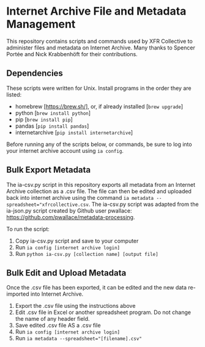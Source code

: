 # Internet Archive File and Metadata Management 

This repository contains scripts and commands used by XFR Collective to administer files and metadata on Internet Archive.  Many thanks to Spencer Portée and Nıck Krabbenhöft for their contributions. 

## Dependencies

These scripts were written for Unix. Install programs in the order they are listed: 

- homebrew [https://brew.sh/], or, if already installed [`brew upgrade`] 
- python [`brew install python`]
- pip [`brew install pip`] 
- pandas [`pip install pandas`] 
- internetarchive [`pip install internetarchive`] 

Before running any of the scripts below, or commands, be sure to log into your internet archive account using `ia config`. 

## Bulk Export Metadata 

The ia-csv.py script in this repository exports all metadata from an Internet Archive collection as a .csv file. The file can then be edited and uploaded back into internet archive using the command `ia metadata --spreadsheet="xfrcollective.csv`. The ia-csv.py script was adapted from the ia-json.py script created by Github user pwallace: https://github.com/pwallace/metadata-processing. 

To run the script: 

1. Copy ia-csv.py script and save to your computer
2. Run `ia config [internet archive login]`
3. Run `python ia-csv.py [collection name] [output file]` 

## Bulk Edit and Upload Metadata

Once the .csv file has been exported, it can be edited and the new data re-imported into Internet Archive. 

1. Export the .csv file using the instructions above
2. Edit .csv file in Excel or another spreadsheet program. Do not change the name of any header field.  
3. Save edited .csv file AS a .csv file
4. Run `ia config [internet archive login]`
5. Run `ia metadata --spreadsheet="[filename].csv"`
